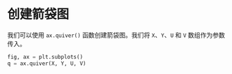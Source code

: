 # 创建箭袋图

我们可以使用 `ax.quiver()` 函数创建箭袋图。我们将 `X`、`Y`、`U` 和 `V` 数组作为参数传入。

```python
fig, ax = plt.subplots()
q = ax.quiver(X, Y, U, V)
```
